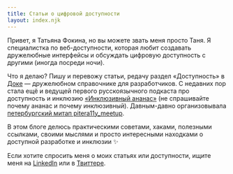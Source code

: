 ```yaml
---
title: Статьи о цифровой доступности
layout: index.njk
---
```

Привет, я Татьяна Фокина, но вы можете звать меня просто Таня. Я специалистка по веб-доступности, которая любит создавать дружелюбные интерфейсы и обсуждать цифровую доступность с другими (иногда посреди ночи).

Что я делаю? Пишу и перевожу статьи, редачу раздел «Доступность» в [Доке]({{links.public.doka}}) — дружелюбном справочнике для разработчиков. С недавних пор стала ещё и ведущей первого русскоязычного подкаста про доступность и инклюзию [«Инклюзивный ананас»]({{links.social.pineapple}}) (не спрашивайте почему ананас и почему инклюзивный). Давным-давно организовывала [петербургский митап pitera11y_meetup]({{links.public.pitera11y}}).

В этом блоге делюсь практическими советами, хаками, полезными ссылками, своими мыслями и просто интересными находками о доступной разработке и инклюзии ✨

Если хотите спросить меня о моих статьях или доступности, ищите меня на [LinkedIn]({{links.social.linkedin}}) или в [Твиттере]({{links.social.twitter}}).
